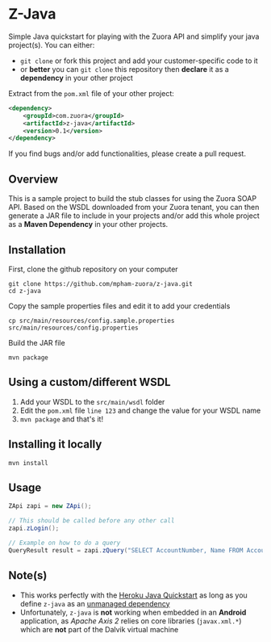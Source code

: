 Z-Java
======

Simple Java quickstart for playing with the Zuora API and simplify your java project(s). You can either:

* `git clone` or fork this project and add your customer-specific code to it
* or **better** you can `git clone` this repository then **declare** it as a **dependency** in your other project

Extract from the `pom.xml` file of your other project:

```xml
<dependency>
    <groupId>com.zuora</groupId>
    <artifactId>z-java</artifactId>
    <version>0.1</version>
</dependency>
```

If you find bugs and/or add functionalities, please create a pull request.


Overview
--------

This is a sample project to build the stub classes for using the Zuora SOAP API. Based on the WSDL
downloaded from your Zuora tenant, you can then generate a JAR file to include in your projects and/or
add this whole project as a **Maven Dependency** in your other projects.


Installation
------------

First, clone the github repository on your computer

    git clone https://github.com/mpham-zuora/z-java.git
    cd z-java

Copy the sample properties files and edit it to add your credentials

    cp src/main/resources/config.sample.properties src/main/resources/config.properties

Build the JAR file

    mvn package


Using a custom/different WSDL
-----------------------------

1. Add your WSDL to the `src/main/wsdl` folder
2. Edit the `pom.xml` file `line 123` and change the value for your WSDL name
3. `mvn package` and that's it!


Installing it locally
---------------------

    mvn install


Usage
-----

```java
ZApi zapi = new ZApi();

// This should be called before any other call
zapi.zLogin();

// Example on how to do a query
QueryResult result = zapi.zQuery("SELECT AccountNumber, Name FROM Account");
```

Note(s)
-------

* This works perfectly with the [Heroku Java Quickstart](https://devcenter.heroku.com/articles/getting-started-with-java) as long as you define `z-java` as an [unmanaged dependency](https://devcenter.heroku.com/articles/local-maven-dependencies)
* Unfortunately, `z-java` is **not** working when embedded in an **Android** application, as _Apache Axis 2_ relies on core libraries (`javax.xml.*`) which are **not** part of the Dalvik virtual machine
